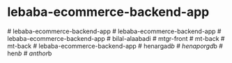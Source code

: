 # lebaba-ecommerce-backend-app
#   l e b a b a - e c o m m e r c e - b a c k e n d - a p p  
 #   l e b a b a - e c o m m e r c e - b a c k e n d - a p p  
 #   l e b a b a - e c o m m e r c e - b a c k e n d - a p p  
 #   b i l a l - a l a a b a d i  
 #   m t g r - f r o n t  
 #   m t - b a c k  
 #   m t - b a c k  
 #   l e b a b a - e c o m m e r c e - b a c k e n d - a p p  
 #   h e n a r g a d _ b  
 #   h e n a p o r g d _ b  
 #   h e n _ b  
 #   a n t h o r _ b  
 